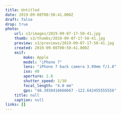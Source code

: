 ```yaml
---
title: Untitled
date: 2019-09-08T00:50:41.000Z
draft: false
drop: true
photo:
    url: s3/images/2019-09-07-17-50-41.jpg
    thumb: s3/thumbs/2019-09-07-17-50-41.jpg
    preview: s3/previews/2019-09-07-17-50-41.jpg
    created: 2019-09-08T00:50:41.000Z
    exif:
        make: Apple
        model: "iPhone 7"
        lens: "iPhone 7 back camera 3.99mm f/1.8"
        iso: 40
        aperture: 1.8
        shutter_speed: 1/30
        focal_length: "4.0 mm"
        gps: "48.3938416666667 -122.642455555556"
    title: null
    caption: null
links: []
---
```

